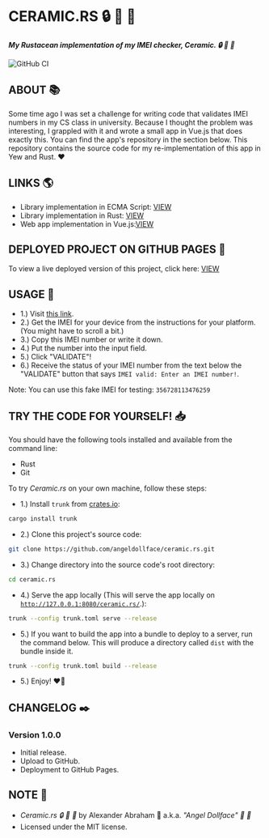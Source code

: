 # CERAMIC.RS :lock: :rocket: :crab:

***My Rustacean implementation of my IMEI checker, Ceramic. :lock: :rocket: :crab:***

![GitHub CI](https://github.com/angeldollface/ceramic.rs/actions/workflows/yew.yml/badge.svg)

## ABOUT :books:

Some time ago I was set a challenge for writing code that validates IMEI numbers in my CS class in university. Because I thought the problem was interesting, I grappled with it and wrote a small app in Vue.js that does exactly this. You can find the app's repository in the section below. This repository contains the source code for my re-implementation of this app in Yew and Rust. :heart:

## LINKS :earth_americas:

- Library implementation in ECMA Script: [VIEW](https://github.com/angeldollface/luhny)
- Library implementation in Rust: [VIEW](https://github.com/angeldollface/luhny.rs)
- Web app implementation in Vue.js:[VIEW](https://github.com/angeldollface/ceramic)

## DEPLOYED PROJECT ON GITHUB PAGES :rocket:

To view a live deployed version of this project, click here: [VIEW](https://angeldollface.art/ceramic.rs)

## USAGE :hammer:

- 1.) Visit [this link](https://angeldollface.art/ceramic.rs).
- 2.) Get the IMEI for your device from the instructions for your platform. (You might have to scroll a bit.)
- 3.) Copy this IMEI number or write it down.
- 4.) Put the number into the input field.
- 5.) Click "VALIDATE"!
- 6.) Receive the status of your IMEI number from the text below the "VALIDATE" button that says `IMEI valid: Enter an IMEI number!`.

Note: You can use this fake IMEI for testing: `356728113476259`

## TRY THE CODE FOR YOURSELF! :inbox_tray:

You should have the following tools installed and available from the command line:

- Rust
- Git

To try *Ceramic.rs* on your own machine, follow these steps:

- 1.) Install `trunk` from [crates.io](https://crates.io/crates/trunk):

```bash
cargo install trunk
```

- 2.) Clone this project's source code:

```bash
git clone https://github.com/angeldollface/ceramic.rs.git
```

- 3.) Change directory into the source code's root directory:

```bash
cd ceramic.rs
```

- 4.) Serve the app locally (This will serve the app locally on [`http://127.0.0.1:8080/ceramic.rs/`](http://127.0.0.1:8080/ceramic.rs/).):

```bash
trunk --config trunk.toml serve --release
```

- 5.) If you want to build the app into a bundle to deploy to a server, run the command below. This will produce a directory called `dist` with the bundle inside it.

```bash
trunk --config trunk.toml build --release
```

- 5.) Enjoy! :heart_on_fire:


## CHANGELOG :black_nib:

### Version 1.0.0

- Initial release.
- Upload to GitHub.
- Deployment to GitHub Pages.

## NOTE :scroll:

- *Ceramic.rs :lock: :rocket: :crab:* by Alexander Abraham :black_heart: a.k.a. *"Angel Dollface" :dolls: :ribbon:*
- Licensed under the MIT license.
